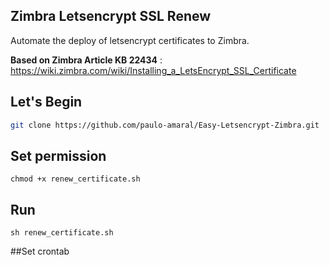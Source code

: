 ## Zimbra Letsencrypt SSL Renew
Automate the deploy of letsencrypt certificates to Zimbra.

**Based on Zimbra Article  KB 22434** : https://wiki.zimbra.com/wiki/Installing_a_LetsEncrypt_SSL_Certificate

## Let's Begin
```sh
git clone https://github.com/paulo-amaral/Easy-Letsencrypt-Zimbra.git
```
## Set permission
```
chmod +x renew_certificate.sh 
```

## Run
```
sh renew_certificate.sh
```

##Set crontab


